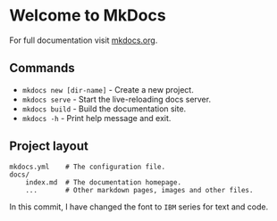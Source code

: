 # Welcome to MkDocs

For full documentation visit [mkdocs.org](https://www.mkdocs.org).

## Commands

* `mkdocs new [dir-name]` - Create a new project.
* `mkdocs serve` - Start the live-reloading docs server.
* `mkdocs build` - Build the documentation site.
* `mkdocs -h` - Print help message and exit.

## Project layout
```
mkdocs.yml    # The configuration file.
docs/
    index.md  # The documentation homepage.
    ...       # Other markdown pages, images and other files.
```

In this commit, I have changed the font to `IBM` series for text and code.